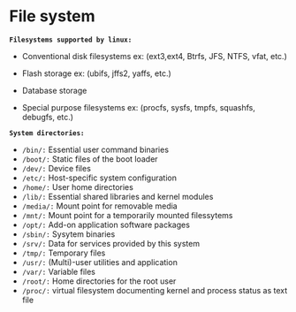 # File system

**`Filesystems supported by linux:`**

- Conventional disk filesystems
  ex: (ext3,ext4, Btrfs, JFS, NTFS, vfat, etc.)

- Flash storage
  ex: (ubifs, jffs2, yaffs, etc.)

- Database storage

- Special purpose filesystems
  ex: (procfs, sysfs, tmpfs, squashfs, debugfs, etc.)

**`System directories:`**

- `/bin/:` Essential user command binaries
- `/boot/:` Static files of the boot loader
- `/dev/:` Device files
- `/etc/:` Host-specific system configuration
- `/home/:` User home directories
- `/lib/:` Essential shared libraries and kernel modules
- `/media/:` Mount point for removable media
- `/mnt/:` Mount point for a temporarily mounted filessytems
- `/opt/:` Add-on application software packages
- `/sbin/:` Sysytem binaries
- `/srv/:` Data for services provided by this system
- `/tmp/:` Temporary files
- `/usr/:` (Multi)-user utilities and application
- `/var/:` Variable files
- `/root/:` Home directories for the root user
- `/proc/:` virtual filesystem documenting kernel and process status as text file
